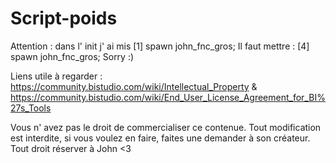# Script-poids
Attention : dans l' init j' ai mis [1] spawn john_fnc_gros; Il faut mettre : [4] spawn john_fnc_gros; Sorry :)

Liens utile à regarder : https://community.bistudio.com/wiki/Intellectual_Property 
&
https://community.bistudio.com/wiki/End_User_License_Agreement_for_BI%27s_Tools 

Vous n' avez pas le droit de commercialiser ce contenue. Tout modification est interdite, si vous voulez en faire, faites une demander à son créateur. Tout droit réserver à John <3
